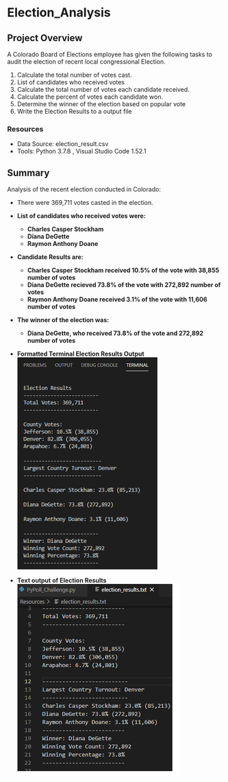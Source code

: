# Election_Analysis

## Project Overview
A Colorado Board of Elections employee has given the following tasks to audit the election of recent local congressional Election.

1. Calculate the total number of votes cast.
1. List of candidates who received votes
1. Calculate the total number of votes each candidate received.
1. Calculate the percent of votes each candidate won.
1. Determine the winner of the election based on popular vote
1. Write the Election Results to a output file

### Resources
- Data Source: election_result.csv
- Tools: Python 3.7.8 , Visual Studio Code 1.52.1

## Summary
Analysis of the recent election conducted in Colorado:
- There were 369,711 votes casted in the election.
- <b> List of candidates who received votes were:
    - Charles Casper Stockham
    - Diana DeGette
    - Raymon Anthony Doane
- Candidate Results are:
   - Charles Casper Stockham received <b>10.5%</b> of the vote with <b>38,855</b> number of votes
   - Diana DeGette recieved 73.8% of the vote with 272,892 number of votes 
   - Raymon Anthony Doane received 3.1% of the vote with 11,606 number of votes
   
- The winner of the election was:
    - Diana DeGette, who received 73.8% of the vote and 272,892 number of votes 
  
- Formatted Terminal Election Results Output
![colorado_election_results](/Resources/election_results_terminal.png) <br/>
- Text output of Election Results <br/>
![colorado_election_results_to_textfile](/Resources/election_results_textoutput.png) <br/>
    
    
